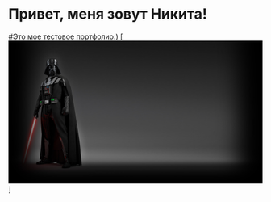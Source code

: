 # Привет, меня зовут Никита! 
#Это мое тестовое портфолио:)
[![header](https://github.com/Cheleos/cheleos/blob/main/assets/d6ac39784275612c5a98bb2522a16953362bb1a5.jpg)]
